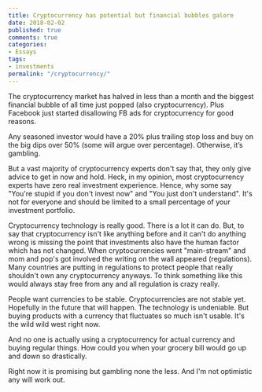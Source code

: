```yaml
---
title: Cryptocurrency has potential but financial bubbles galore
date: 2018-02-02
published: true
comments: true
categories:
- Essays
tags:
- investments
permalink: "/cryptocurrency/"
---
```

The cryptocurrency market has halved in less than a month and the biggest financial bubble of all time just popped (also cryptocurrency). Plus Facebook just started disallowing FB ads for cryptocurrency for good reasons.

Any seasoned investor would have a 20% plus trailing stop loss and buy on the big dips over 50% (some will argue over percentage). Otherwise, it’s gambling.

But a vast majority of cryptocurrency experts don't say that, they only give advice to get in now and hold. Heck, in my opinion, most cryptocurrency experts have zero real investment experience. Hence, why some say "You're stupid if you don't invest now" and "You just don't understand". It's not for everyone and should be limited to a small percentage of your investment portfolio.

Cryptocurrency technology is really good. There is a lot it can do. But, to say that cryptocurrency isn't like anything before and it can't do anything wrong is missing the point that investments also have the human factor which has not changed. When cryptocurrencies went "main-stream" and mom and pop's got involved the writing on the wall appeared (regulations). Many countries are putting in regulations to protect people that really shouldn't own any cryptocurrency anyways. To think something like this would always stay free from any and all regulation is crazy really.

People want currencies to be stable. Cryptocurrencies are not stable yet. Hopefully in the future that will happen. The technology is undeniable. But buying products with a currency that fluctuates so much isn't usable. It's the wild wild west right now.

And no one is actually using a cryptocurrency for actual currency and buying regular things. How could you when your grocery bill would go up and down so drastically.

Right now it is promising but gambling none the less. And I'm not optimistic any will work out.
